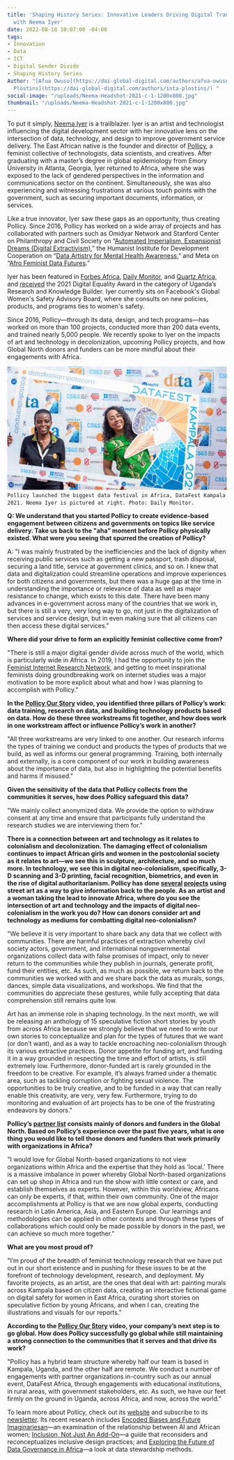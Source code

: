 ```yaml
---
title: 'Shaping History Series: Innovative Leaders Driving Digital Transformation—Interview
  with Neema Iyer'
date: 2022-08-18 10:07:00 -04:00
tags:
- Innovation
- Data
- ICT
- Digital Gender Divide
- Shaping History Series
Author: "[Afua Owusu](https://dai-global-digital.com/authors/afua-owusu/) and [Inta
  Plostins](https://dai-global-digital.com/authors/inta-plostins/) "
social-image: "/uploads/Neema-Headshot-2021-c-1-1200x800.jpg"
thumbnail: "/uploads/Neema-Headshot-2021-c-1-1200x800.jpg"
---
```


To put it simply, [Neema Iyer](https://www.linkedin.com/in/ineema/) is a trailblazer. Iyer is an artist and technologist influencing the digital development sector with her innovative lens on the intersection of data, technology, and design to improve government service delivery. The East African native is the founder and director of [Pollicy](https://pollicy.org/), a feminist collective of technologists, data scientists, and creatives. After graduating with a master’s degree in global epidemiology from Emory University in Atlanta, Georgia, Iyer returned to Africa, where she was exposed to the lack of gendered perspectives in the information and communications sector on the continent. Simultaneously, she was also experiencing and witnessing frustrations at various touch points with the government, such as securing important documents, information, or services. 

<!--more-->

Like a true innovator, Iyer saw these gaps as an opportunity, thus creating Pollicy. Since 2016, Pollicy has worked on a wide array of projects and has collaborated with partners such as Omidyar Network and Stanford Center on Philanthropy and Civil Society on “[Automated Imperialism, Expansionist Dreams (Digital Extractivism)](https://pollicy.org/projects/automated-imperialism-expansionist-dreams-digital-extractivism/),” the Humanist Institute for Development Cooperation on “[Data Artistry for Mental Health Awareness](https://pollicy.org/projects/data-artistry-for-mental-health-awareness/),” and Meta on “[Afro Feminist Data Futures](https://pollicy.org/projects/afro-feminist-data-futures/).” 

Iyer has been featured in [Forbes Africa](https://www.forbesafrica.com/entrepreneurs/2021/06/18/driving-feminist-data-for-change/), [Daily Monitor](https://www.monitor.co.ug/uganda/magazines/full-woman/neema-iyer-blazing-a-trail-in-technology-and-data-3492776), and [Quartz Africa](https://qz.com/africa/2062305/meet-the-female-entrepreneurs-leading-innovation-in-africa/#14), and [received](https://pctechmag.com/2021/07/code-announces-winners-for-the-inaugural-digital-equality-awards/) the 2021 Digital Equality Award in the category of Uganda’s Research and Knowledge Builder. Iyer currently sits on Facebook's Global Women's Safety Advisory Board, where she consults on new policies, products, and programs ties to women's safety.

Since 2016, Pollicy—through its data, design, and tech programs—has worked on more than 100 projects, conducted more than 200 data events, and trained nearly 5,000 people. We recently spoke to Iyer on the impacts of art and technology in decolonization, upcoming Pollicy projects, and how Global North donors and funders can be more mindful about their engagements with Africa. 

![Neema-Daily-Monitor.jpg](/uploads/Neema-Daily-Monitor.jpg)`Pollicy launched the biggest data festival in Africa, DataFest Kampala 2021. Neema Iyer is pictured at right. Photo: Daily Monitor.`

**Q: We understand that you started Pollicy to create evidence-based engagement between citizens and governments on topics like service delivery. Take us back to the "aha” moment before Pollicy physically existed. What were you seeing that spurred the creation of Pollicy?**

A: "I was mainly frustrated by the inefficiencies and the lack of dignity when receiving public services such as getting a new passport, trash disposal, securing a land title, service at government clinics, and so on. I knew that data and digitalization could streamline operations and improve experiences for both citizens and governments, but there was a huge gap at the time in understanding the importance or relevance of data as well as major resistance to change, which exists to this date. There have been many advances in e-government across many of the countries that we work in, but there is still a very, very long way to go, not just in the digitalization of services and service design, but in even making sure that all citizens can then access these digital services."

**Where did your drive to form an explicitly feminist collective come from?** 

"There is still a major digital gender divide across much of the world, which is particularly wide in Africa. In 2019, I had the opportunity to join the [Feminist Internet Research Network](https://www.apc.org/en/project/firn-feminist-internet-research-network), and getting to meet inspirational feminists doing groundbreaking work on internet studies was a major motivation to be more explicit about what and how I was planning to accomplish with Pollicy."

**In the [Pollicy Our Story](https://www.youtube.com/watch?v=MBaBEAcgbp0&t=5s) video, you identified three pillars of Pollicy’s work: data training, research on data, and building technology products based on data. How do these three workstreams fit together, and how does work in one workstream affect or influence Pollicy’s work in another?**

"All three workstreams are very linked to one another. Our research informs the types of training we conduct and products the types of products that we build, as well as informs our general programming. Training, both internally and externally, is a core component of our work in building awareness about the importance of data, but also in highlighting the potential benefits and harms if misused."

**Given the sensitivity of the data that Pollicy collects from the communities it serves, how does Pollicy safeguard this data?**

"We mainly collect anonymized data. We provide the option to withdraw consent at any time and ensure that participants fully understand the research studies we are interviewing them for."

**There is a connection between art and technology as it relates to colonialism and decolonization. The damaging effect of colonialism continues to impact African girls and women in the postcolonial society as it relates to art—we see this in sculpture, architecture, and so much more. In technology, we see this in digital neo-colonialism, specifically, 3-D scanning and 3-D printing, facial recognition, biometrics, and even in the rise of digital authoritarianism. Pollicy has done [several](https://pollicy.org/projects/art-and-covid-misinformation-project/) [projects](https://pollicy.org/projects/createyourkampala/) using street art as a way to give information back to the people. As an artist and a woman taking the lead to innovate Africa, where do you see the intersection of art and technology and the impacts of digital neo-colonialism in the work you do? How can donors consider art and technology as mediums for combatting digital neo-colonialism?**

"We believe it is very important to share back any data that we collect with communities. There are harmful practices of extraction whereby civil society actors, government, and international nongovernmental organizations collect data with false promises of impact, only to never return to the communities while they publish in journals, generate profit, fund their entities, etc. As such, as much as possible, we return back to the communities we worked with and we share back the data as murals, songs, dances, simple data visualizations, and workshops. We find that the communities do appreciate these gestures, while fully accepting that data comprehension still remains quite low. 

Art has an immense role in shaping technology. In the next month, we will be releasing an anthology of 15 speculative fiction short stories by youth from across Africa because we strongly believe that we need to write our own stories to conceptualize and plan for the types of futures that we want (or don’t want), and as a way to tackle encroaching neo-colonialism through its various extractive practices. Donor appetite for funding art, and funding it in a way grounded in respecting the time and effort of artists, is still extremely low. Furthermore, donor-funded art is rarely grounded in the freedom to be creative. For example, it’s always framed under a thematic area, such as tackling corruption or fighting sexual violence. The opportunities to be truly creative, and to be funded in a way that can really enable this creativity, are very, very few. Furthermore, trying to do monitoring and evaluation of art projects has to be one of the frustrating endeavors by donors."

**Pollicy’s [partner list](https://pollicy.org/about#partners_list_4) consists mainly of donors and funders in the Global North. Based on Pollicy’s experience over the past five years, what is one thing you would like to tell those donors and funders that work primarily with organizations in Africa?**

"I would love for Global North-based organizations to not view organizations within Africa and the expertise that they hold as 'local.' There is a massive imbalance in power whereby Global North-based organizations can set up shop in Africa and run the show with little context or care, and establish themselves as experts. However, within this worldview, Africans can only be experts, if that, within their own community. One of the major accomplishments at Pollicy is that we are now global experts, conducting research in Latin America, Asia, and Eastern Europe. Our learnings and methodologies can be applied in other contexts and through these types of collaborations which could only be made possible by donors in the past, we can achieve so much more together."

**What are you most proud of?**

"I’m proud of the breadth of feminist technology research that we have put out in our short existence and in pushing for these issues to be at the forefront of technology development, research, and deployment. My favorite projects, as an artist, are the ones that deal with art: painting murals across Kampala based on citizen data, creating an interactive fictional game on digital safety for women in East Africa, curating short stories on speculative fiction by young Africans, and when I can, creating the illustrations and visuals for our reports."

**According to the [Pollicy Our Story](https://www.youtube.com/watch?v=MBaBEAcgbp0&t=5s) video, your company’s next step is to go global. How does Pollicy successfully go global while still maintaining a strong connection to the communities that it serves and that drive its work?**

"Pollicy has a hybrid team structure whereby half our team is based in Kampala, Uganda, and the other half are remote. We conduct a number of engagements with partner organizations in-country such as our annual event, DataFest Africa, through engagements with educational institutions, in rural areas, with government stakeholders, etc. As such, we have our feet firmly on the ground in Uganda, across Africa, and now, across the world."

To learn more about Pollicy, check out its [website](https://pollicy.org/) and subscribe to its [newsletter](https://pollicy.us17.list-manage.com/subscribe/post?u=5036b2982f29f7269b0ed7775&id=871f3eddb8). Its recent research includes [Encoded Biases and Future Imaginariesan](https://pollicy.org/resource/encoded-biases-future-imaginaries/)—an examination of the relationship between AI and African women; [Inclusion, Not Just An Add-On](https://pollicy.org/resource/inclusion-not-just-an-add-on/)—a guide that reconsiders and reconceptualizes inclusive design practices; and [Exploring the Future of Data Governance in Africa](https://pollicy.org/resource/exploring-the-future-of-data-governance-in-africa/)—a look at data stewardship methods.